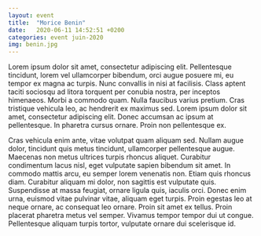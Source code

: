 ```yaml
---
layout: event
title:  "Morice Benin"
date:   2020-06-11 14:52:51 +0200
categories: event juin-2020
img: benin.jpg
---
```


 Lorem ipsum dolor sit amet, consectetur adipiscing elit. Pellentesque tincidunt, lorem vel ullamcorper bibendum, orci augue posuere mi, eu tempor ex magna ac turpis. Nunc convallis in nisi at facilisis. Class aptent taciti sociosqu ad litora torquent per conubia nostra, per inceptos himenaeos. Morbi a commodo quam. Nulla faucibus varius pretium. Cras tristique vehicula leo, ac hendrerit ex maximus sed. Lorem ipsum dolor sit amet, consectetur adipiscing elit. Donec accumsan ac ipsum at pellentesque. In pharetra cursus ornare. Proin non pellentesque ex.

Cras vehicula enim ante, vitae volutpat quam aliquam sed. Nullam augue dolor, tincidunt quis metus tincidunt, ullamcorper pellentesque augue. Maecenas non metus ultrices turpis rhoncus aliquet. Curabitur condimentum lacus nisl, eget vulputate sapien bibendum sit amet. In commodo mattis arcu, eu semper lorem venenatis non. Etiam quis rhoncus diam. Curabitur aliquam mi dolor, non sagittis est vulputate quis. Suspendisse at massa feugiat, ornare ligula quis, iaculis orci. Donec enim urna, euismod vitae pulvinar vitae, aliquam eget turpis. Proin egestas leo at neque ornare, ac consequat leo ornare. Proin sit amet ex tellus. Proin placerat pharetra metus vel semper. Vivamus tempor tempor dui ut congue. Pellentesque aliquam turpis tortor, vulputate ornare dui scelerisque id. 